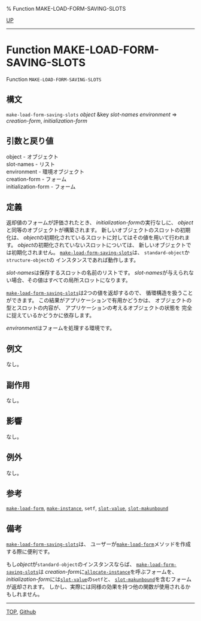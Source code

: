 % Function MAKE-LOAD-FORM-SAVING-SLOTS

[UP](7.7.html)  

---

# Function **MAKE-LOAD-FORM-SAVING-SLOTS**


Function `MAKE-LOAD-FORM-SAVING-SLOTS`


## 構文

`make-load-form-saving-slots` *object* &key *slot-names* *environment*
 => *creation-form*, *initialization-form*


## 引数と戻り値

object - オブジェクト  
slot-names - リスト  
environment - 環境オブジェクト  
creation-form - フォーム  
initialization-form - フォーム


## 定義

返却値のフォームが評価されたとき、
*initialization-form*の実行なしに、
*object*と同等のオブジェクトが構築されます。
新しいオブジェクトのスロットの初期化は、
*object*の初期化されているスロットに対してはその値を用いて行われます。
*object*の初期化されていないスロットについては、
新しいオブジェクトでは初期化されません。
[`make-load-form-saving-slots`](7.7.make-load-form-saving-slots.html)は、
`standard-object`か`structure-object`の
インスタンスであれば動作します。

*slot-names*は保存するスロットの名前のリストです。
*slot-names*が与えられない場合、その値はすべての局所スロットになります。

[`make-load-form-saving-slots`](7.7.make-load-form-saving-slots.html)は2つの値を返却するので、
循環構造を扱うことができます。
この結果がアプリケーションで有用かどうかは、
オブジェクトの型とスロットの内容が、
アプリケーションの考えるオブジェクトの状態を
完全に捉えているかどうかに依存します。

*environment*はフォームを処理する環境です。


## 例文

なし。


## 副作用

なし。

## 影響

なし。

## 例外

なし。

## 参考

[`make-load-form`](7.7.make-load-form.html),
[`make-instance`](7.7.make-instance.html),
`setf`,
[`slot-value`](7.7.slot-value.html),
[`slot-makunbound`](7.7.slot-makunbound.html)


## 備考

[`make-load-form-saving-slots`](7.7.make-load-form-saving-slots.html)は、
ユーザーが[`make-load-form`](7.7.make-load-form.html)メソッドを作成する際に便利です。

もし*object*が`standard-object`のインスタンスならば、
[`make-load-form-saving-slots`](7.7.make-load-form-saving-slots.html)は
*creation-form*に[`allocate-instance`](7.7.allocate-instance.html)を呼ぶフォームを、
*initialization-form*には[`slot-value`](7.7.slot-value.html)の`setf`と、
[`slot-makunbound`](7.7.slot-makunbound.html)を含むフォームが返却されます。
しかし、実際には同様の効果を持つ他の関数が使用されるかもしれません。


---
[TOP](index.html),  [Github](https://github.com/nptcl/npt-japanese)

